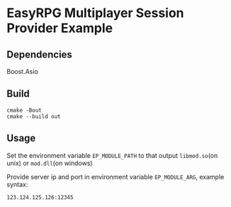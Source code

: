 # EasyRPG Multiplayer Session Provider Example



## Dependencies

Boost.Asio

## Build

```
cmake -Bout
cmake --build out
```

## Usage

Set the environment variable `EP_MODULE_PATH` to that output `libmod.so`(on unix) or `mod.dll`(on windows)

Provide server ip and port in environment variable `EP_MODULE_ARG`, example syntax:

```
123.124.125.126:12345
```

